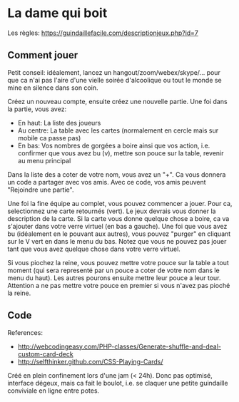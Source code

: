 # La dame qui boit

Les règles: https://guindaillefacile.com/descriptionjeux.php?id=7

## Comment jouer

Petit conseil: idéalement, lancez un hangout/zoom/webex/skype/... pour que ca n'ai pas l'aire d'une vielle soirée d'alcoolique ou tout le monde se mine en silence dans son coin.

Créez un nouveau compte, ensuite créez une nouvelle partie. Une foi dans la partie, vous avez:

* En haut: La liste des joueurs
* Au centre: La table avec les cartes (normalement en cercle mais sur mobile ca passe pas)
* En bas: Vos nombres de gorgées a boire ainsi que vos action, i.e. confirmer que vous avez bu (v), mettre son pouce sur la table, revenir au menu principal

Dans la liste des a coter de votre nom, vous avez un "+". Ca vous donnera un code a partager avec vos amis. Avec ce code, vos amis peuvent "Rejoindre une partie".

Une foi la fine équipe au complet, vous pouvez commencer a jouer. Pour ca, selectionnez une carte retournés (vert). Le jeux devrais vous donner la description de la carte. Si la carte vous donne quelque chose a boire, ca va s'ajouter dans votre verre virtuel (en bas a gauche). Une foi que vous avez bu (idéalement en le pouvant aux autres), vous pouvez "purger" en cliquant sur le V vert en dans le menu du bas. Notez que vous ne pouvez pas jouer tant que vous avez quelque chose dans votre verre virtuel.

Si vous piochez la reine, vous pouvez mettre votre pouce sur la table a tout moment (qui sera representé par un pouce a coter de votre nom dans le menu du haut). Les autres pourons ensuite mettre leur pouce a leur tour. Attention a ne pas mettre votre pouce en premier si vous n'avez pas pioché la reine.

## Code

References:

* http://webcodingeasy.com/PHP-classes/Generate-shuffle-and-deal-custom-card-deck 
* http://selfthinker.github.com/CSS-Playing-Cards/

Créé en plein confinement lors d'une jam (< 24h). Donc pas optimisé, interface dégeux, mais ca fait le boulot, i.e. se claquer une petite guindaille conviviale en ligne entre potes.